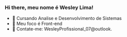 ### Hi there, meu nome é Wesley Lima!

- 🔭 Cursando Analise e Desenvolvimento de Sistemas
- 🌱  Meu foco é Front-end
- 👯  Contate-me: WesleyProfissional_07@outlook.
